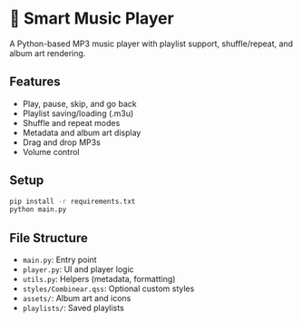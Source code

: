 # 🎵 Smart Music Player

A Python-based MP3 music player with playlist support, shuffle/repeat, and album art rendering.

## Features
- Play, pause, skip, and go back
- Playlist saving/loading (.m3u)
- Shuffle and repeat modes
- Metadata and album art display
- Drag and drop MP3s
- Volume control

## Setup

```bash
pip install -r requirements.txt
python main.py
```

## File Structure
- `main.py`: Entry point
- `player.py`: UI and player logic
- `utils.py`: Helpers (metadata, formatting)
- `styles/Combinear.qss`: Optional custom styles
- `assets/`: Album art and icons
- `playlists/`: Saved playlists
